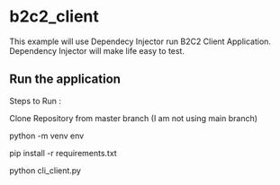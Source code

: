 # b2c2_client

This example will use Dependecy Injector run B2C2 Client Application.
Dependency Injector will make life easy to test.

## Run the application ##

Steps to Run : 

Clone Repository from master branch (I am not using main branch)

python -m venv env

pip install -r requirements.txt

python cli_client.py

